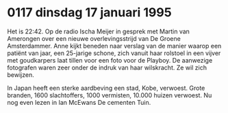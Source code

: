 # 0117 dinsdag 17 januari 1995
Het is 22:42. Op de radio Ischa Meijer in gesprek met Martin van Amerongen over een nieuwe overlevingsstrijd van De Groene Amsterdammer. Anne kijkt beneden naar verslag van de manier waarop een patiënt van jaar, een 25-jarige schone, zich vanuit haar rolstoel in een vijver met goudkarpers laat tillen voor een foto voor de Playboy. De aanwezige fotografen waren zeer onder de indruk van haar wilskracht. Ze wil zich bewijzen. 

In Japan heeft een sterke aardbeving een stad, Kobe, verwoest. Grote branden, 1600 slachtoffers, 1000 vermisten, 10.000 huizen verwoest. Nu nog even lezen in Ian McEwans De cementen Tuin.